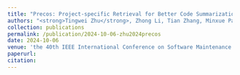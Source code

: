 ```yaml
---
title: "Precos: Project-specific Retrieval for Better Code Summarization"
authors: "<strong>Tingwei Zhu</strong>, Zhong Li, Tian Zhang, Minxue Pan, Xuandong Li"
collection: publications
permalink: /publication/2024-10-06-zhu2024precos
date: 2024-10-06
venue: 'the 40th IEEE International Conference on Software Maintenance and Evolution (ICSME 2024)'
paperurl: 
citation: 
---
```

